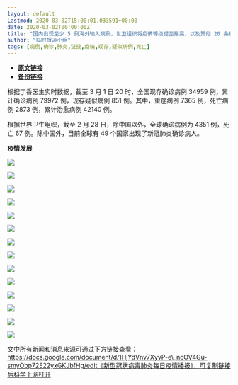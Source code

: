 ```yaml
---
layout: default
Lastmod: 2020-03-02T15:00:01.033591+00:00
date: 2020-03-02T00:00:00Z
title: "国内出现至少 5 例海外输入病例，世卫组织将疫情等级提至最高，以及其他 20 条疫情新闻"
author: "临时报道小组"
tags: [病例,确诊,肺炎,链接,疫情,现存,疑似病例,死亡]
---
```


* [**原文链接**](https://mp.weixin.qq.com/s/9n6uP813__1YOCVLcG6uRQ)
* [**备份链接**](http://archive.ph/Ttodn)


根据丁香医生实时数据，截至 3 月 1 日 20 时，全国现存确诊病例 34959 例，累计确诊病例 79972 例，现存疑似病例 851 例。其中，重症病例 7365 例，死亡病例 2873 例，累计治愈病例 42140 例。

根据世界卫生组织，截至 2 月 28 日，除中国以外，全球确诊病例为 4351 例，死亡 67 例。除中国外，目前全球有 49 个国家出现了新冠肺炎确诊病人。

**疫情发展**

  

![](/images/post/71bfeb8eec0c771dbff84eef30a14d84.jpg)

![](/images/post/3e724b57600e08a6a91a966c44c28411.jpg)

![](/images/post/103a9dcdc28e560a6a5cbeda5545861a.jpg)

![](/images/post/02197b80c11681c65f44fc5a49b0d4e7.jpg)

![](/images/post/bc0d10d3b3ab384e82ce54bf91569cec.jpg)

![](/images/post/5a4299c23e9c9437d7f232324a7d3d58.jpg)

![](/images/post/46e4eca47d0c215be3dadae0d027f29b.jpg)

![](/images/post/982aa9a39ffbea7b360fa5753c8af426.jpg)

![](/images/post/762072d6968690c489227134ff5d0db6.jpg)

![](/images/post/e3590ba54e549834d33a7cd482c993e4.jpg)

![](/images/post/dd7945bc0694beeb66e467ca1edd3b21.jpg)

![](/images/post/937763fd0c660592baee4110c8c9f402.jpg)

![](/images/post/be9742c59b01df74ef56de366bff5f93.jpg)

![](/images/post/cb4afdedde27e6e369be38bfdeb48d9b.jpg)

文中所有新闻和消息来源可通过下方链接查看：https://docs.google.com/document/d/1HjYdVnv7XyvP-e\_ncOV4Gu-smyObp72E22yxGKJbfHg/edit《新型冠状病毒肺炎每日疫情播报》，可复制链接后科学上网打开

